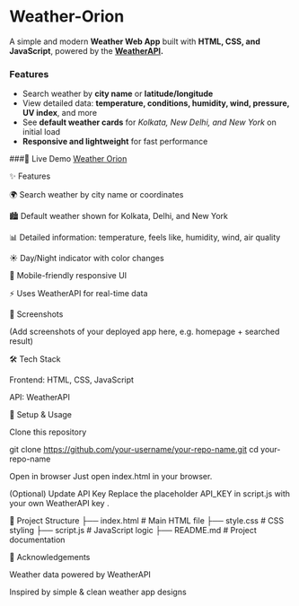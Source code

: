 # Weather-Orion

A simple and modern **Weather Web App** built with **HTML, CSS, and JavaScript**, powered by the **[WeatherAPI](https://www.weatherapi.com/).**

### Features
- Search weather by **city name** or **latitude/longitude**
- View detailed data: **temperature, conditions, humidity, wind, pressure, UV index**, and more
- See **default weather cards** for *Kolkata, New Delhi, and New York* on initial load
- **Responsive and lightweight** for fast performance


###🚀 Live Demo
[Weather Orion](https://parthajit3080.github.io/Weather-Orion/)

✨ Features

🌍 Search weather by city name or coordinates

🏙️ Default weather shown for Kolkata, Delhi, and New York

📊 Detailed information: temperature, feels like, humidity, wind, air quality

☀️ Day/Night indicator with color changes

📱 Mobile-friendly responsive UI

⚡ Uses WeatherAPI for real-time data

📸 Screenshots

(Add screenshots of your deployed app here, e.g. homepage + searched result)

🛠️ Tech Stack

Frontend: HTML, CSS, JavaScript

API: WeatherAPI

🔧 Setup & Usage

Clone this repository

git clone https://github.com/your-username/your-repo-name.git
cd your-repo-name


Open in browser
Just open index.html in your browser.

(Optional) Update API Key
Replace the placeholder API_KEY in script.js with your own WeatherAPI key
.

📂 Project Structure
├── index.html       # Main HTML file
├── style.css        # CSS styling
├── script.js        # JavaScript logic
├── README.md        # Project documentation

🙌 Acknowledgements

Weather data powered by WeatherAPI

Inspired by simple & clean weather app designs
